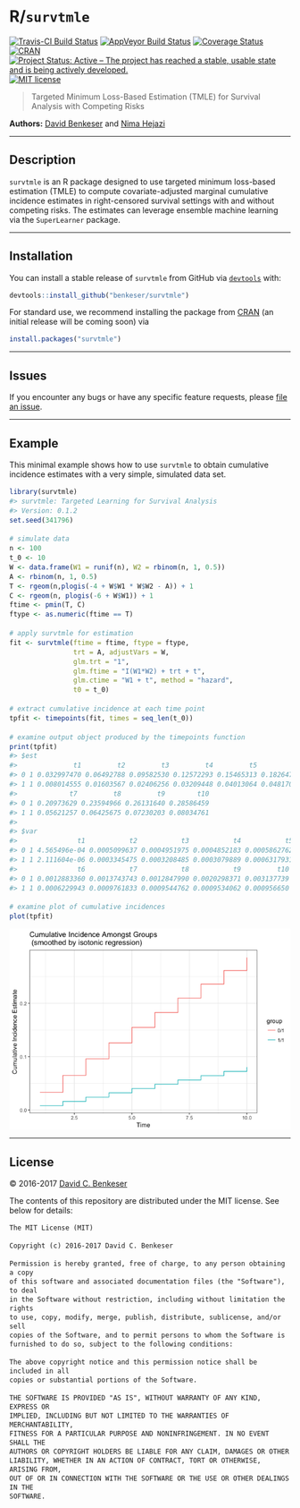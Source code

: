 
<!-- README.md is generated from README.Rmd. Please edit that file -->
R/`survtmle`
============

[![Travis-CI Build Status](https://travis-ci.org/benkeser/survtmle.svg?branch=master)](https://travis-ci.org/benkeser/survtmle) [![AppVeyor Build Status](https://ci.appveyor.com/api/projects/status/github/benkeser/survtmle?branch=master&svg=true)](https://ci.appveyor.com/project/benkeser/survtmle) [![Coverage Status](https://img.shields.io/codecov/c/github/benkeser/survtmle/master.svg)](https://codecov.io/github/benkeser/survtmle?branch=master) [![CRAN](http://www.r-pkg.org/badges/version/survtmle)](http://www.r-pkg.org/pkg/survtmle) [![Project Status: Active – The project has reached a stable, usable state and is being actively developed.](http://www.repostatus.org/badges/latest/active.svg)](http://www.repostatus.org/#active) [![MIT license](http://img.shields.io/badge/license-MIT-brightgreen.svg)](http://opensource.org/licenses/MIT)

> Targeted Minimum Loss-Based Estimation (TMLE) for Survival Analysis with Competing Risks

**Authors:** [David Benkeser](https://www.benkeserstatistics.com/) and [Nima Hejazi](http://nimahejazi.org)

------------------------------------------------------------------------

Description
-----------

`survtmle` is an R package designed to use targeted minimum loss-based estimation (TMLE) to compute covariate-adjusted marginal cumulative incidence estimates in right-censored survival settings with and without competing risks. The estimates can leverage ensemble machine learning via the `SuperLearner` package.

------------------------------------------------------------------------

Installation
------------

You can install a stable release of `survtmle` from GitHub via [`devtools`](https://www.rstudio.com/products/rpackages/devtools/) with:

``` r
devtools::install_github("benkeser/survtmle")
```

For standard use, we recommend installing the package from [CRAN](https://cran.r-project.org/) (an initial release will be coming soon) via

``` r
install.packages("survtmle")
```

------------------------------------------------------------------------

Issues
------

If you encounter any bugs or have any specific feature requests, please [file an issue](https://github.com/benkeser/survtmle/issues).

------------------------------------------------------------------------

Example
-------

This minimal example shows how to use `survtmle` to obtain cumulative incidence estimates with a very simple, simulated data set.

``` r
library(survtmle)
#> survtmle: Targeted Learning for Survival Analysis
#> Version: 0.1.2
set.seed(341796)

# simulate data
n <- 100
t_0 <- 10
W <- data.frame(W1 = runif(n), W2 = rbinom(n, 1, 0.5))
A <- rbinom(n, 1, 0.5)
T <- rgeom(n,plogis(-4 + W$W1 * W$W2 - A)) + 1
C <- rgeom(n, plogis(-6 + W$W1)) + 1
ftime <- pmin(T, C)
ftype <- as.numeric(ftime == T)

# apply survtmle for estimation
fit <- survtmle(ftime = ftime, ftype = ftype,
                trt = A, adjustVars = W,
                glm.trt = "1",
                glm.ftime = "I(W1*W2) + trt + t",
                glm.ctime = "W1 + t", method = "hazard", 
                t0 = t_0)

# extract cumulative incidence at each time point
tpfit <- timepoints(fit, times = seq_len(t_0))

# examine output object produced by the timepoints function
print(tpfit)
#> $est
#>              t1         t2         t3         t4         t5         t6
#> 0 1 0.032997470 0.06492788 0.09582530 0.12572293 0.15465313 0.18264737
#> 1 1 0.008014555 0.01603567 0.02406256 0.03209448 0.04013064 0.04817027
#>             t7         t8         t9        t10
#> 0 1 0.20973629 0.23594966 0.26131640 0.28586459
#> 1 1 0.05621257 0.06425675 0.07230203 0.08034761
#> 
#> $var
#>               t1           t2           t3           t4           t5
#> 0 1 4.565496e-04 0.0005099637 0.0004951975 0.0004852183 0.0005862762
#> 1 1 2.111604e-06 0.0003345475 0.0003208485 0.0003079889 0.0006317931
#>               t6           t7           t8           t9         t10
#> 0 1 0.0012883360 0.0013743743 0.0012847990 0.0020298371 0.003137739
#> 1 1 0.0006229943 0.0009761833 0.0009544762 0.0009534062 0.000956650

# examine plot of cumulative incidences
plot(tpfit)
```

<img src="README-example-1.png" style="display: block; margin: auto;" />

------------------------------------------------------------------------

License
-------

© 2016-2017 [David C. Benkeser](http://www.benkeserstatistics.com)

The contents of this repository are distributed under the MIT license. See below for details:

    The MIT License (MIT)

    Copyright (c) 2016-2017 David C. Benkeser

    Permission is hereby granted, free of charge, to any person obtaining a copy
    of this software and associated documentation files (the "Software"), to deal
    in the Software without restriction, including without limitation the rights
    to use, copy, modify, merge, publish, distribute, sublicense, and/or sell
    copies of the Software, and to permit persons to whom the Software is
    furnished to do so, subject to the following conditions:

    The above copyright notice and this permission notice shall be included in all
    copies or substantial portions of the Software.

    THE SOFTWARE IS PROVIDED "AS IS", WITHOUT WARRANTY OF ANY KIND, EXPRESS OR
    IMPLIED, INCLUDING BUT NOT LIMITED TO THE WARRANTIES OF MERCHANTABILITY,
    FITNESS FOR A PARTICULAR PURPOSE AND NONINFRINGEMENT. IN NO EVENT SHALL THE
    AUTHORS OR COPYRIGHT HOLDERS BE LIABLE FOR ANY CLAIM, DAMAGES OR OTHER
    LIABILITY, WHETHER IN AN ACTION OF CONTRACT, TORT OR OTHERWISE, ARISING FROM,
    OUT OF OR IN CONNECTION WITH THE SOFTWARE OR THE USE OR OTHER DEALINGS IN THE
    SOFTWARE.
